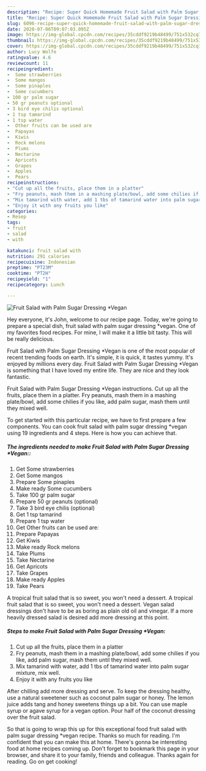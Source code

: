 ```yaml
---
description: "Recipe: Super Quick Homemade Fruit Salad with Palm Sugar Dressing *Vegan"
title: "Recipe: Super Quick Homemade Fruit Salad with Palm Sugar Dressing *Vegan"
slug: 6096-recipe-super-quick-homemade-fruit-salad-with-palm-sugar-dressing-vegan
date: 2020-07-06T09:07:03.095Z
image: https://img-global.cpcdn.com/recipes/35cddf9219b48499/751x532cq70/fruit-salad-with-palm-sugar-dressing-vegan-recipe-main-photo.jpg
thumbnail: https://img-global.cpcdn.com/recipes/35cddf9219b48499/751x532cq70/fruit-salad-with-palm-sugar-dressing-vegan-recipe-main-photo.jpg
cover: https://img-global.cpcdn.com/recipes/35cddf9219b48499/751x532cq70/fruit-salad-with-palm-sugar-dressing-vegan-recipe-main-photo.jpg
author: Lucy Wolfe
ratingvalue: 4.6
reviewcount: 11
recipeingredient:
-  Some strawberries
-  Some mangos
-  Some pinaples
-  Some cucumbers
- 100 gr palm sugar
- 50 gr peanuts optional
- 3 bird eye chilis optional
- 1 tsp tamarind
- 1 tsp water
-  Other fruits can be used are
-  Papayas
-  Kiwis
-  Rock melons
-  Plums
-  Nectarine
-  Apricots
-  Grapes
-  Apples
-  Pears
recipeinstructions:
- "Cut up all the fruits, place them in a platter"
- "Fry peanuts, mash them in a mashing plate/bowl, add some chilies if you like, add palm sugar, mash them until they mixed well."
- "Mix tamarind with water, add 1 tbs of tamarind water into palm sugar mixture, mix well."
- "Enjoy it with any fruits you like"
categories:
- Resep
tags:
- fruit
- salad
- with

katakunci: fruit salad with
nutrition: 291 calories
recipecuisine: Indonesian
preptime: "PT23M"
cooktime: "PT2H"
recipeyield: "1"
recipecategory: Lunch

---
```



![Fruit Salad with Palm Sugar Dressing *Vegan](https://img-global.cpcdn.com/recipes/35cddf9219b48499/751x532cq70/fruit-salad-with-palm-sugar-dressing-vegan-recipe-main-photo.jpg)

Hey everyone, it's John, welcome to our recipe page. Today, we're going to prepare a special dish, fruit salad with palm sugar dressing *vegan. One of my favorites food recipes. For mine, I will make it a little bit tasty. This will be really delicious.

Fruit Salad with Palm Sugar Dressing *Vegan is one of the most popular of recent trending foods on earth. It's simple, it is quick, it tastes yummy. It's enjoyed by millions every day. Fruit Salad with Palm Sugar Dressing *Vegan is something that I have loved my entire life. They are nice and they look fantastic.

Fruit Salad with Palm Sugar Dressing *Vegan instructions. Cut up all the fruits, place them in a platter. Fry peanuts, mash them in a mashing plate/bowl, add some chilies if you like, add palm sugar, mash them until they mixed well.


To get started with this particular recipe, we have to first prepare a few components. You can cook fruit salad with palm sugar dressing *vegan using 19 ingredients and 4 steps. Here is how you can achieve that.

##### The ingredients needed to make Fruit Salad with Palm Sugar Dressing *Vegan::

1. Get  Some strawberries
1. Get  Some mangos
1. Prepare  Some pinaples
1. Make ready  Some cucumbers
1. Take 100 gr palm sugar
1. Prepare 50 gr peanuts (optional)
1. Take 3 bird eye chilis (optional)
1. Get 1 tsp tamarind
1. Prepare 1 tsp water
1. Get  Other fruits can be used are:
1. Prepare  Papayas
1. Get  Kiwis
1. Make ready  Rock melons
1. Take  Plums
1. Take  Nectarine
1. Get  Apricots
1. Take  Grapes
1. Make ready  Apples
1. Take  Pears


A tropical fruit salad that is so sweet, you won&#39;t need a dessert. A tropical fruit salad that is so sweet, you won&#39;t need a dessert. Vegan salad dressings don&#39;t have to be as boring as plain old oil and vinegar. If a more heavily dressed salad is desired add more dressing at this point. 

##### Steps to make Fruit Salad with Palm Sugar Dressing *Vegan:

1. Cut up all the fruits, place them in a platter
1. Fry peanuts, mash them in a mashing plate/bowl, add some chilies if you like, add palm sugar, mash them until they mixed well.
1. Mix tamarind with water, add 1 tbs of tamarind water into palm sugar mixture, mix well.
1. Enjoy it with any fruits you like


After chilling add more dressing and serve. To keep the dressing healthy, use a natural sweetener such as coconut palm sugar or honey. The lemon juice adds tang and honey sweetens things up a bit. You can use maple syrup or agave syrup for a vegan option. Pour half of the coconut dressing over the fruit salad. 

So that is going to wrap this up for this exceptional food fruit salad with palm sugar dressing *vegan recipe. Thanks so much for reading. I'm confident that you can make this at home. There's gonna be interesting food at home recipes coming up. Don't forget to bookmark this page in your browser, and share it to your family, friends and colleague. Thanks again for reading. Go on get cooking!
